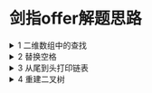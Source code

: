 剑指offer解题思路
====
<details>
<summary>1 二维数组中的查找</summary>

* 题目描述

在一个二维数组中（每个一维数组的长度相同），每一行都按照从左到右递增的顺序排序，每一列都按照从上到下递增的顺序排序。请完成一个函数，输入这样的一个二维数组和一个整数，判断数组中是否含有该整数。

* 解题思路

二维数组可以看成一个m\*n的矩阵。

根据所给的条件，可以从矩阵的左下角开始访问，判断数组元素与目标数据的大小。

时间复杂度为O(n)。

* 代码实现

```c
class Solution {
public:
    bool Find(int target, vector<vector<int> > array) {
        int m = array.size();
        int n = array[0].size();
        for(int i = m-1, j = 0; i >= 0 && j < n;){
            if(array[i][j] == target){
                return true;
            }
            else if(array[i][j] < target){
                j++;
            }
            else{
                i--;
            }
        }
        return false;
    }
};
```
</details>

<details>
<summary>2 替换空格</summary>
* 题目描述

请实现一个函数，将一个字符串中的每个空格替换成“%20”。例如，当字符串为We Are Happy.则经过替换之后的字符串为We%20Are%20Happy。

* 解题思路

从后往前替换

* 代码实现
```c
class Solution {
public:
	void replaceSpace(char *str,int length) {
        int spacenum = 0;
        for(int i = 0; i < length; i++)
        {
            if(str[i] == ' ')
                spacenum++;
        }
        int newlen = length + 2*spacenum;
        int oldlen = length;
        length = newlen;
        while(oldlen >= 0)
        {
            if(str[oldlen] == ' ')
            {
                str[newlen--] = '0';
                str[newlen--] = '2';
                str[newlen--] = '%';
            }
            else
            {
                str[newlen--]=str[oldlen];
            }
            oldlen--;
        }
	}
};
```

</details>

<details>
<summary>3 从尾到头打印链表</summary>
* 题目描述
输入一个链表，按链表值从尾到头的顺序返回一个ArrayList
* 解题思路
递归
* 代码实现
```c
class Solution {
public:
    vector<int> printListFromTailToHead(ListNode* head) {
        vector<int> res;
		if(head != NULL){
			if(head->next != NULL){
				res = printListFromTailToHead(head->next);
			}
			res.push_back(head->val);
		}
		return res;
    }
};
```

</details>

<details>
<summary>4 重建二叉树</summary>
* 题目描述
输入某二叉树的前序遍历和中序遍历的结果，请重建出该二叉树。假设输入的前序遍历和中序遍历的结果中都不含重复的数字。例如输入前序遍历序列{1,2,4,7,3,5,6,8}和中序遍历序列{4,7,2,1,5,3,8,6}，则重建二叉树并返回。
* 解题思路
递归
* 代码实现
```c

```

</details>

<details>
<summary>5 </summary>
* 题目描述
* 解题思路
* 代码实现
```c

```

</details>
